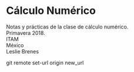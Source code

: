 # Cálculo Numérico
Notas y prácticas de la clase de cálculo numérico.  
Primavera 2018.  
ITAM  
México  
Leslie Brenes  


git remote set-url origin new_url
